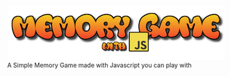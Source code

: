 <img src="img/test3.png" alt="Game Logo" width="500">
A Simple Memory Game made with Javascript you can play with
